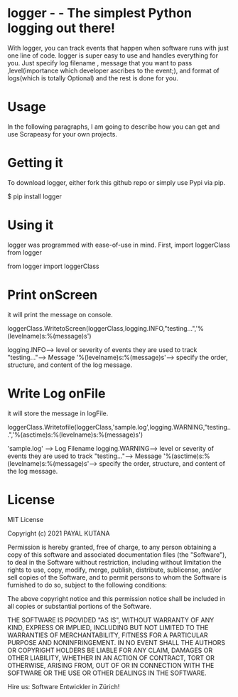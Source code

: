 # logger - - The simplest Python logging out there!

With logger, you can track events that happen when software runs with just one line of code. logger is super easy to use and handles everything for you. Just specify log filename , message that you want to pass ,level(importance which developer ascribes to the event;), and format of logs(which is totally Optional) and the rest is done for you.

# Usage
In the following paragraphs, I am going to describe how you can get and use Scrapeasy for your own projects.

# Getting it

To download logger, either fork this github repo or simply use Pypi via pip.

$ pip install logger

# Using it

logger was programmed with ease-of-use in mind. First, import loggerClass from logger

from logger import loggerClass 

# Print onScreen

it will print the message on console.

loggerClass.WritetoScreen(loggerClass,logging.INFO,"testing...",'%(levelname)s:%(message)s')

logging.INFO--> level or severity of events they are used to track
"testing..."--> Message
'%(levelname)s:%(message)s'--> specify the order, structure, and content of the log message.


# Write Log onFile

it will store the message in logFile.

loggerClass.Writetofile(loggerClass,'sample.log',logging.WARNING,"testing...",'%(asctime)s:%(levelname)s:%(message)s')

'sample.log' --> Log Filename 
logging.WARNING--> level or severity of events they are used to track
"testing..."--> Message
'%(asctime)s:%(levelname)s:%(message)s'--> specify the order, structure, and content of the log message.

# License
MIT License

Copyright (c) 2021 PAYAL KUTANA

Permission is hereby granted, free of charge, to any person obtaining a copy of this software and associated documentation files (the "Software"), to deal in the Software without restriction, including without limitation the rights to use, copy, modify, merge, publish, distribute, sublicense, and/or sell copies of the Software, and to permit persons to whom the Software is furnished to do so, subject to the following conditions:

The above copyright notice and this permission notice shall be included in all copies or substantial portions of the Software.

THE SOFTWARE IS PROVIDED "AS IS", WITHOUT WARRANTY OF ANY KIND, EXPRESS OR IMPLIED, INCLUDING BUT NOT LIMITED TO THE WARRANTIES OF MERCHANTABILITY, FITNESS FOR A PARTICULAR PURPOSE AND NONINFRINGEMENT. IN NO EVENT SHALL THE AUTHORS OR COPYRIGHT HOLDERS BE LIABLE FOR ANY CLAIM, DAMAGES OR OTHER LIABILITY, WHETHER IN AN ACTION OF CONTRACT, TORT OR OTHERWISE, ARISING FROM, OUT OF OR IN CONNECTION WITH THE SOFTWARE OR THE USE OR OTHER DEALINGS IN THE SOFTWARE.

Hire us: Software Entwickler in Zürich!
